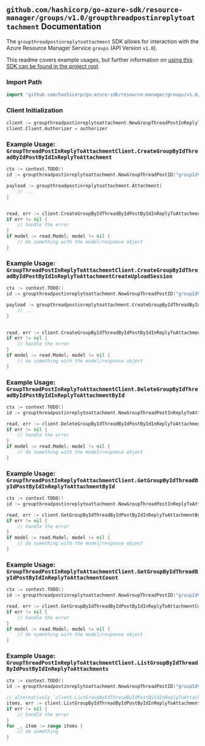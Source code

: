 
## `github.com/hashicorp/go-azure-sdk/resource-manager/groups/v1.0/groupthreadpostinreplytoattachment` Documentation

The `groupthreadpostinreplytoattachment` SDK allows for interaction with the Azure Resource Manager Service `groups` (API Version `v1.0`).

This readme covers example usages, but further information on [using this SDK can be found in the project root](https://github.com/hashicorp/go-azure-sdk/tree/main/docs).

### Import Path

```go
import "github.com/hashicorp/go-azure-sdk/resource-manager/groups/v1.0/groupthreadpostinreplytoattachment"
```


### Client Initialization

```go
client := groupthreadpostinreplytoattachment.NewGroupThreadPostInReplyToAttachmentClientWithBaseURI("https://management.azure.com")
client.Client.Authorizer = authorizer
```


### Example Usage: `GroupThreadPostInReplyToAttachmentClient.CreateGroupByIdThreadByIdPostByIdInReplyToAttachment`

```go
ctx := context.TODO()
id := groupthreadpostinreplytoattachment.NewGroupThreadPostID("groupIdValue", "conversationThreadIdValue", "postIdValue")

payload := groupthreadpostinreplytoattachment.Attachment{
	// ...
}


read, err := client.CreateGroupByIdThreadByIdPostByIdInReplyToAttachment(ctx, id, payload)
if err != nil {
	// handle the error
}
if model := read.Model; model != nil {
	// do something with the model/response object
}
```


### Example Usage: `GroupThreadPostInReplyToAttachmentClient.CreateGroupByIdThreadByIdPostByIdInReplyToAttachmentCreateUploadSession`

```go
ctx := context.TODO()
id := groupthreadpostinreplytoattachment.NewGroupThreadPostID("groupIdValue", "conversationThreadIdValue", "postIdValue")

payload := groupthreadpostinreplytoattachment.CreateGroupByIdThreadByIdPostByIdInReplyToAttachmentCreateUploadSessionRequest{
	// ...
}


read, err := client.CreateGroupByIdThreadByIdPostByIdInReplyToAttachmentCreateUploadSession(ctx, id, payload)
if err != nil {
	// handle the error
}
if model := read.Model; model != nil {
	// do something with the model/response object
}
```


### Example Usage: `GroupThreadPostInReplyToAttachmentClient.DeleteGroupByIdThreadByIdPostByIdInReplyToAttachmentById`

```go
ctx := context.TODO()
id := groupthreadpostinreplytoattachment.NewGroupThreadPostInReplyToAttachmentID("groupIdValue", "conversationThreadIdValue", "postIdValue", "attachmentIdValue")

read, err := client.DeleteGroupByIdThreadByIdPostByIdInReplyToAttachmentById(ctx, id)
if err != nil {
	// handle the error
}
if model := read.Model; model != nil {
	// do something with the model/response object
}
```


### Example Usage: `GroupThreadPostInReplyToAttachmentClient.GetGroupByIdThreadByIdPostByIdInReplyToAttachmentById`

```go
ctx := context.TODO()
id := groupthreadpostinreplytoattachment.NewGroupThreadPostInReplyToAttachmentID("groupIdValue", "conversationThreadIdValue", "postIdValue", "attachmentIdValue")

read, err := client.GetGroupByIdThreadByIdPostByIdInReplyToAttachmentById(ctx, id)
if err != nil {
	// handle the error
}
if model := read.Model; model != nil {
	// do something with the model/response object
}
```


### Example Usage: `GroupThreadPostInReplyToAttachmentClient.GetGroupByIdThreadByIdPostByIdInReplyToAttachmentCount`

```go
ctx := context.TODO()
id := groupthreadpostinreplytoattachment.NewGroupThreadPostID("groupIdValue", "conversationThreadIdValue", "postIdValue")

read, err := client.GetGroupByIdThreadByIdPostByIdInReplyToAttachmentCount(ctx, id)
if err != nil {
	// handle the error
}
if model := read.Model; model != nil {
	// do something with the model/response object
}
```


### Example Usage: `GroupThreadPostInReplyToAttachmentClient.ListGroupByIdThreadByIdPostByIdInReplyToAttachments`

```go
ctx := context.TODO()
id := groupthreadpostinreplytoattachment.NewGroupThreadPostID("groupIdValue", "conversationThreadIdValue", "postIdValue")

// alternatively `client.ListGroupByIdThreadByIdPostByIdInReplyToAttachments(ctx, id)` can be used to do batched pagination
items, err := client.ListGroupByIdThreadByIdPostByIdInReplyToAttachmentsComplete(ctx, id)
if err != nil {
	// handle the error
}
for _, item := range items {
	// do something
}
```
